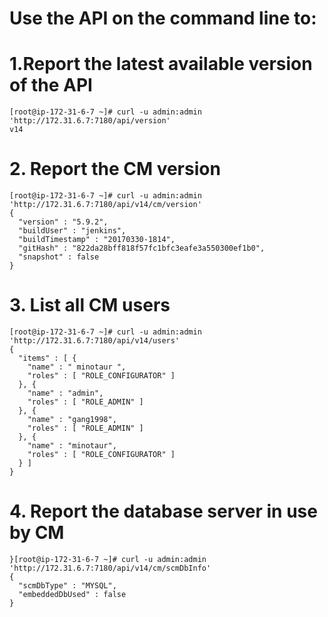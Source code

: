 # Use the API on the command line to: 
# 1.Report the latest available version of the API
```
[root@ip-172-31-6-7 ~]# curl -u admin:admin 'http://172.31.6.7:7180/api/version'
v14
```
# 2. Report the CM version
```
[root@ip-172-31-6-7 ~]# curl -u admin:admin 'http://172.31.6.7:7180/api/v14/cm/version'
{
  "version" : "5.9.2",
  "buildUser" : "jenkins",
  "buildTimestamp" : "20170330-1814",
  "gitHash" : "822da28bff818f57fc1bfc3eafe3a550300ef1b0",
  "snapshot" : false
}
```
# 3. List all CM users
```
[root@ip-172-31-6-7 ~]# curl -u admin:admin 'http://172.31.6.7:7180/api/v14/users'
{
  "items" : [ {
    "name" : " minotaur ",
    "roles" : [ "ROLE_CONFIGURATOR" ]
  }, {
    "name" : "admin",
    "roles" : [ "ROLE_ADMIN" ]
  }, {
    "name" : "gang1998",
    "roles" : [ "ROLE_ADMIN" ]
  }, {
    "name" : "minotaur",
    "roles" : [ "ROLE_CONFIGURATOR" ]
  } ]
}
```
# 4. Report the database server in use by CM
```
}[root@ip-172-31-6-7 ~]# curl -u admin:admin 'http://172.31.6.7:7180/api/v14/cm/scmDbInfo'
{
  "scmDbType" : "MYSQL",
  "embeddedDbUsed" : false
}
```